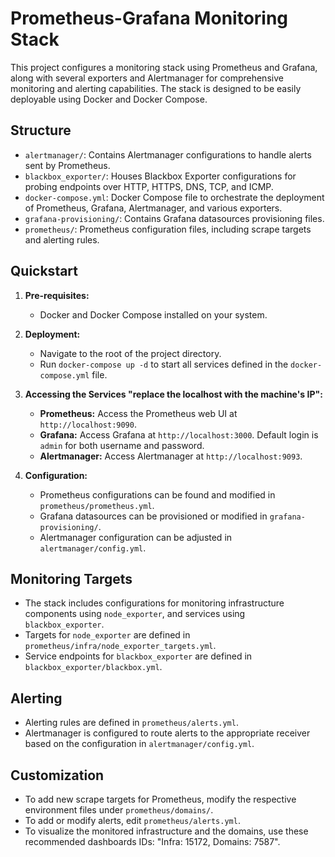# Prometheus-Grafana Monitoring Stack

This project configures a monitoring stack using Prometheus and Grafana, along with several exporters and Alertmanager for comprehensive monitoring and alerting capabilities. The stack is designed to be easily deployable using Docker and Docker Compose.

## Structure

- `alertmanager/`: Contains Alertmanager configurations to handle alerts sent by Prometheus.
- `blackbox_exporter/`: Houses Blackbox Exporter configurations for probing endpoints over HTTP, HTTPS, DNS, TCP, and ICMP.
- `docker-compose.yml`: Docker Compose file to orchestrate the deployment of Prometheus, Grafana, Alertmanager, and various exporters.
- `grafana-provisioning/`: Contains Grafana datasources provisioning files.
- `prometheus/`: Prometheus configuration files, including scrape targets and alerting rules.

## Quickstart

1. **Pre-requisites:**
   - Docker and Docker Compose installed on your system.

2. **Deployment:**
   - Navigate to the root of the project directory.
   - Run `docker-compose up -d` to start all services defined in the `docker-compose.yml` file.

3. **Accessing the Services "replace the localhost with the machine's IP":**
   - **Prometheus:** Access the Prometheus web UI at `http://localhost:9090`.
   - **Grafana:** Access Grafana at `http://localhost:3000`. Default login is `admin` for both username and password.
   - **Alertmanager:** Access Alertmanager at `http://localhost:9093`.

4. **Configuration:**
   - Prometheus configurations can be found and modified in `prometheus/prometheus.yml`.
   - Grafana datasources can be provisioned or modified in `grafana-provisioning/`.
   - Alertmanager configuration can be adjusted in `alertmanager/config.yml`.

## Monitoring Targets

- The stack includes configurations for monitoring infrastructure components using `node_exporter`, and services using `blackbox_exporter`.
- Targets for `node_exporter` are defined in `prometheus/infra/node_exporter_targets.yml`.
- Service endpoints for `blackbox_exporter` are defined in `blackbox_exporter/blackbox.yml`.

## Alerting

- Alerting rules are defined in `prometheus/alerts.yml`.
- Alertmanager is configured to route alerts to the appropriate receiver based on the configuration in `alertmanager/config.yml`.

## Customization

- To add new scrape targets for Prometheus, modify the respective environment files under `prometheus/domains/`.
- To add or modify alerts, edit `prometheus/alerts.yml`.
- To visualize the monitored infrastructure and the domains, use these recommended dashboards IDs: "Infra: 15172, Domains: 7587".
